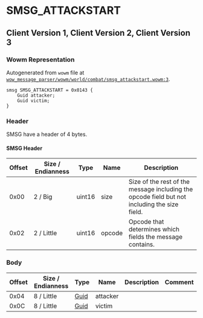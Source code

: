 # SMSG_ATTACKSTART

## Client Version 1, Client Version 2, Client Version 3

### Wowm Representation

Autogenerated from `wowm` file at [`wow_message_parser/wowm/world/combat/smsg_attackstart.wowm:3`](https://github.com/gtker/wow_messages/tree/main/wow_message_parser/wowm/world/combat/smsg_attackstart.wowm#L3).
```rust,ignore
smsg SMSG_ATTACKSTART = 0x0143 {
    Guid attacker;
    Guid victim;
}
```
### Header

SMSG have a header of 4 bytes.

#### SMSG Header

| Offset | Size / Endianness | Type   | Name   | Description |
| ------ | ----------------- | ------ | ------ | ----------- |
| 0x00   | 2 / Big           | uint16 | size   | Size of the rest of the message including the opcode field but not including the size field.|
| 0x02   | 2 / Little        | uint16 | opcode | Opcode that determines which fields the message contains.|

### Body

| Offset | Size / Endianness | Type | Name | Description | Comment |
| ------ | ----------------- | ---- | ---- | ----------- | ------- |
| 0x04 | 8 / Little | [Guid](../spec/packed-guid.md) | attacker |  |  |
| 0x0C | 8 / Little | [Guid](../spec/packed-guid.md) | victim |  |  |


